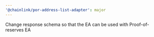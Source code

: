 ```yaml
---
'@chainlink/por-address-list-adapter': major
---
```


Change response schema so that the EA can be used with Proof-of-reserves EA
